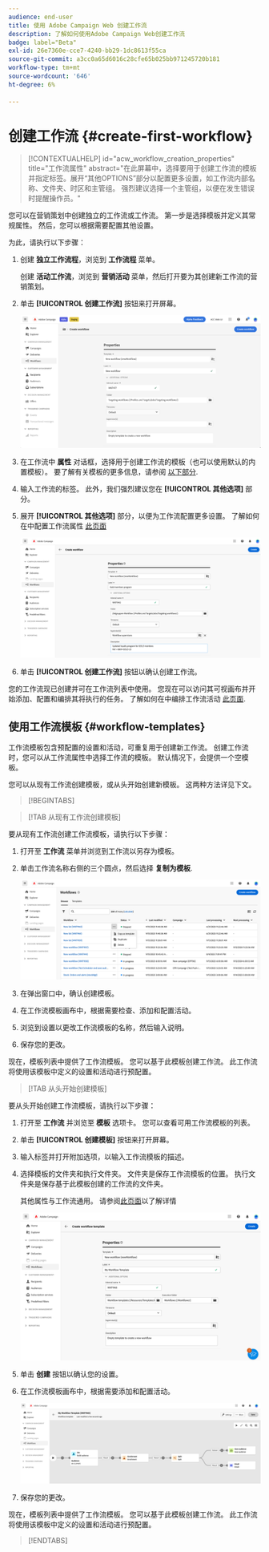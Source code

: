 ```yaml
---
audience: end-user
title: 使用 Adobe Campaign Web 创建工作流
description: 了解如何使用Adobe Campaign Web创建工作流
badge: label="Beta"
exl-id: 26e7360e-cce7-4240-bb29-1dc8613f55ca
source-git-commit: a3cc0a65d6016c28cfe65b025bb971245720b181
workflow-type: tm+mt
source-wordcount: '646'
ht-degree: 6%

---
```



# 创建工作流 {#create-first-workflow}

>[!CONTEXTUALHELP]
>id="acw_workflow_creation_properties"
>title="工作流属性"
>abstract="在此屏幕中，选择要用于创建工作流的模板并指定标签。展开“其他OPTIONS”部分以配置更多设置，如工作流内部名称、文件夹、时区和主管组。 强烈建议选择一个主管组，以便在发生错误时提醒操作员。"

您可以在营销策划中创建独立的工作流或工作流。 第一步是选择模板并定义其常规属性。 然后，您可以根据需要配置其他设置。

为此，请执行以下步骤：

1. 创建 **独立工作流程**，浏览到 **工作流程** 菜单。

   创建 **活动工作流**，浏览到 **营销活动** 菜单，然后打开要为其创建新工作流的营销策划。

1. 单击 **[!UICONTROL 创建工作流]** 按钮来打开屏幕。

   ![](assets/workflow-create.png)

1. 在工作流中 **属性** 对话框，选择用于创建工作流的模板（也可以使用默认的内置模板）。 要了解有关模板的更多信息，请参阅 [以下部分](#work-with-workflow-templates-workflow-templates).

1. 输入工作流的标签。 此外，我们强烈建议您在 **[!UICONTROL 其他选项]** 部分。

1. 展开 **[!UICONTROL 其他选项]** 部分，以便为工作流配置更多设置。 了解如何在中配置工作流属性 [此页面](workflow-settings.md#properties)

   ![](assets/workflow-additional-options.png)

1. 单击 **[!UICONTROL 创建工作流]** 按钮以确认创建工作流。

您的工作流现已创建并可在工作流列表中使用。 您现在可以访问其可视画布并开始添加、配置和编排其将执行的任务。 了解如何在中编排工作流活动 [此页面](orchestrate-activities.md).

## 使用工作流模板 {#workflow-templates}

工作流模板包含预配置的设置和活动，可重复用于创建新工作流。 创建工作流时，您可以从工作流属性中选择工作流的模板。 默认情况下，会提供一个空模板。

您可以从现有工作流创建模板，或从头开始创建新模板。 这两种方法详见下文。


>[!BEGINTABS]

>[!TAB 从现有工作流创建模板]

要从现有工作流创建工作流模板，请执行以下步骤：

1. 打开至 **工作流** 菜单并浏览到工作流以另存为模板。
1. 单击工作流名称右侧的三个圆点，然后选择 **复制为模板**.

   ![](assets/wf-copy-as-template.png)

1. 在弹出窗口中，确认创建模板。
1. 在工作流模板画布中，根据需要检查、添加和配置活动。
1. 浏览到设置以更改工作流模板的名称，然后输入说明。
1. 保存您的更改。

现在，模板列表中提供了工作流模板。 您可以基于此模板创建工作流。 此工作流将使用该模板中定义的设置和活动进行预配置。


>[!TAB 从头开始创建模板]


要从头开始创建工作流模板，请执行以下步骤：

1. 打开至 **工作流** 并浏览至 **模板** 选项卡。 您可以查看可用工作流模板的列表。
1. 单击 **[!UICONTROL 创建模板]** 按钮来打开屏幕。
1. 输入标签并打开附加选项，以输入工作流模板的描述。
1. 选择模板的文件夹和执行文件夹。 文件夹是保存工作流模板的位置。 执行文件夹是保存基于此模板创建的工作流的文件夹。

   其他属性与工作流通用。 请参阅[此页面](workflow-settings.md#properties)以了解详情

   ![](assets/new-wf-template.png)

1. 单击 **创建** 按钮以确认您的设置。
1. 在工作流模板画布中，根据需要添加和配置活动。

   ![](assets/wf-template-activities.png)

1. 保存您的更改。

现在，模板列表中提供了工作流模板。 您可以基于此模板创建工作流。 此工作流将使用该模板中定义的设置和活动进行预配置。

>[!ENDTABS]
